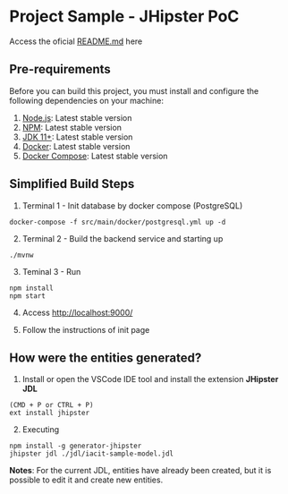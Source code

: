 # Project Sample - JHipster PoC

Access the oficial [README.md](JHIPSTER_README.md) here

## Pre-requirements

Before you can build this project, you must install and configure the following dependencies on your machine:

1. [Node.js](https://nodejs.org/en/): Latest stable version
2. [NPM](https://docs.npmjs.com/cli/v7/commands/npm-install): Latest stable version
3. [JDK 11+](https://www.oracle.com/br/java/technologies/javase/jdk11-archive-downloads.html): Latest stable version
4. [Docker](https://docs.docker.com/get-docker/): Latest stable version
5. [Docker Compose](https://docs.docker.com/compose/install/): Latest stable version

## Simplified Build Steps

1. Terminal 1 - Init database by docker compose (PostgreSQL)

```
docker-compose -f src/main/docker/postgresql.yml up -d
```

2. Terminal 2 - Build the backend service and starting up

```
./mvnw
```

3. Teminal 3 - Run

```
npm install
npm start
```

4. Access [http://localhost:9000/](http://localhost:9000/)

5. Follow the instructions of init page

## How were the entities generated?

1. Install or open the VSCode IDE tool and install the extension **JHipster JDL**

```
(CMD + P or CTRL + P)
ext install jhipster
```

2. Executing

```
npm install -g generator-jhipster
jhipster jdl ./jdl/iacit-sample-model.jdl
```

**Notes**: For the current JDL, entities have already been created, but it is possible to edit it and create new entities.
